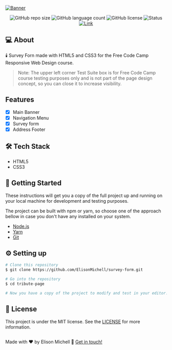 <a href="https://elisonmichell.github.io/tribute-page/"><img alt="Banner" src="https://user-images.githubusercontent.com/97061419/167214909-138365fe-6cf6-4384-bfce-ee9fb3802fa1.png"></a>


<div align="center">
  <img alt="GitHub repo size" src="https://img.shields.io/github/repo-size/ElisonMichell/survey-form?color=112&style=for-the-badge">
  <img alt="GitHub language count" src="https://img.shields.io/github/languages/count/ElisonMichell/survey-form?color=112&style=for-the-badge">
  <img alt="GitHub license" src="https://img.shields.io/github/license/ElisonMichell/survey-form?color=112&style=for-the-badge">
  <img alt="Status" src="https://img.shields.io/static/v1?label=Status&message=Complete&color=Green&style=for-the-badge">
  <a href="https://elisonmichell.github.io/survey-form/">
    <img alt="Link" src="https://img.shields.io/static/v1?label=Access Page&message=Link&color=blue&style=for-the-badge">
  </a>
</div>

## 💻 About

<p>🕯️ Survey Forn made with HTML5 and CSS3 for the Free Code Camp Responsive Web Design course.</p>

> Note: The upper left corner Test Suite box is for Free Code Camp course testing purposes only and is not part of the page design concept, so you can close it to increase visibility.<br>

## Features

- [x] Main Banner
- [x] Navigation Menu
- [x] Survey form
- [x] Address Footer

## 🛠 Tech Stack

- HTML5
- CSS3

## 🚀 Getting Started

<p>These instructions will get you a copy of the full project up and running on your local machine for development and testing purposes.</p>
<p>The project can be built with npm or yarn, so choose one of the approach bellow in case you don't have any installed on your system.</p>

- <a href="https://nodejs.org/en/download/">Node.js</a>
- <a href="https://classic.yarnpkg.com/lang/en/docs/install/#windows-stable">Yarn</a>
- <a href="https://git-scm.com/downloads">Git</a>

## ⚙️ Setting up

```bash
# Clone this repository
$ git clone https://github.com/ElisonMichell/survey-form.git

# Go into the repository
$ cd tribute-page

# Now you have a copy of the project to modify and test in your editor.
```

## 📝 License

This project is under the MIT license. See the <a href="https://github.com/ElisonMichell/survey-form/blob/main/LICENSE">LICENSE</a> for more information.

##

Made with ♥ by Elison Michell 👋 <a href="https://www.linkedin.com/in/dev-elison-michell/">Get in touch!</a>
